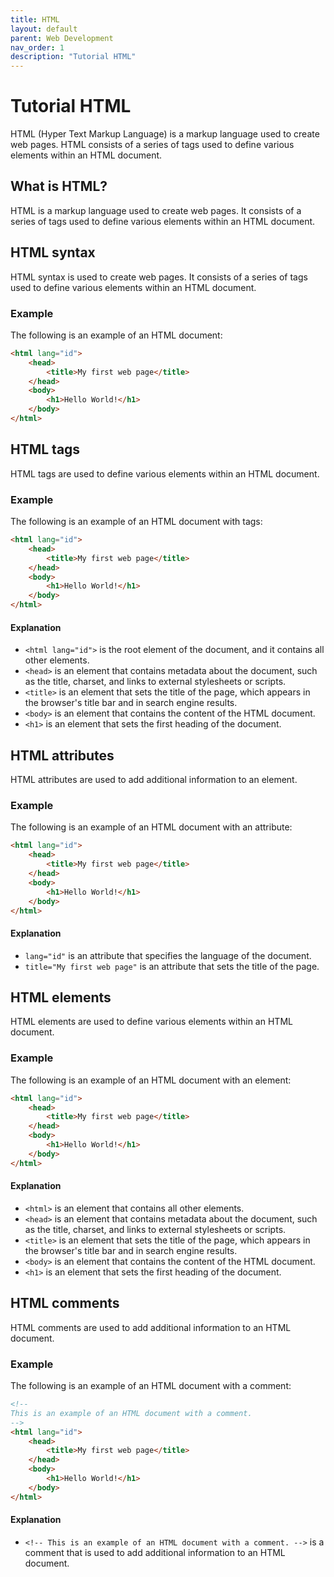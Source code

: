 ```yaml
---
title: HTML
layout: default
parent: Web Development
nav_order: 1
description: "Tutorial HTML"
---
```


# Tutorial HTML

HTML (Hyper Text Markup Language) is a markup language used to create web pages. HTML consists of a series of tags used to define various elements within an HTML document.

## What is HTML?

HTML is a markup language used to create web pages. It consists of a series of tags used to define various elements within an HTML document.

## HTML syntax

HTML syntax is used to create web pages. It consists of a series of tags used to define various elements within an HTML document.

### Example

The following is an example of an HTML document:

```html
<html lang="id">
    <head>
        <title>My first web page</title>
    </head>
    <body>
        <h1>Hello World!</h1>
    </body>
</html>
```

## HTML tags

HTML tags are used to define various elements within an HTML document.

### Example

The following is an example of an HTML document with tags:
```html
<html lang="id">
    <head>
        <title>My first web page</title>
    </head>
    <body>
        <h1>Hello World!</h1>
    </body>
</html>
```

#### Explanation

*   `<html lang="id">` is the root element of the document, and it contains all other elements.
*   `<head>` is an element that contains metadata about the document, such as the title, charset, and links to external stylesheets or scripts.
*   `<title>` is an element that sets the title of the page, which appears in the browser's title bar and in search engine results.
*   `<body>` is an element that contains the content of the HTML document.
*   `<h1>` is an element that sets the first heading of the document.

## HTML attributes

HTML attributes are used to add additional information to an element.

### Example

The following is an example of an HTML document with an attribute:
```html
<html lang="id">
    <head>
        <title>My first web page</title>
    </head>
    <body>
        <h1>Hello World!</h1>
    </body>
</html>
```

#### Explanation

*   `lang="id"` is an attribute that specifies the language of the document.
*   `title="My first web page"` is an attribute that sets the title of the page.


## HTML elements

HTML elements are used to define various elements within an HTML document.

### Example

The following is an example of an HTML document with an element:
```html
<html lang="id">
    <head>
        <title>My first web page</title>
    </head>
    <body>
        <h1>Hello World!</h1>
    </body>
</html>
```

#### Explanation

*   `<html>` is an element that contains all other elements.
*   `<head>` is an element that contains metadata about the document, such as the title, charset, and links to external stylesheets or scripts.
*   `<title>` is an element that sets the title of the page, which appears in the browser's title bar and in search engine results.
*   `<body>` is an element that contains the content of the HTML document.
*   `<h1>` is an element that sets the first heading of the document.

## HTML comments

HTML comments are used to add additional information to an HTML document.

### Example

The following is an example of an HTML document with a comment:
```html
<!--
This is an example of an HTML document with a comment.
-->
<html lang="id">
    <head>
        <title>My first web page</title>
    </head>
    <body>
        <h1>Hello World!</h1>
    </body>
</html>
```

#### Explanation

*   `<!-- This is an example of an HTML document with a comment. -->` is a comment that is used to add additional information to an HTML document.